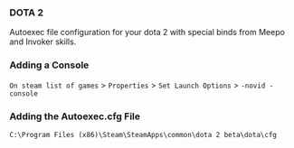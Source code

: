 ### DOTA 2

Autoexec file configuration for your dota 2 with special binds from Meepo and Invoker skills.


### Adding a Console

`On steam list of games` > `Properties` > `Set Launch Options` > `-novid -console`


### Adding the Autoexec.cfg File

    C:\Program Files (x86)\Steam\SteamApps\common\dota 2 beta\dota\cfg
